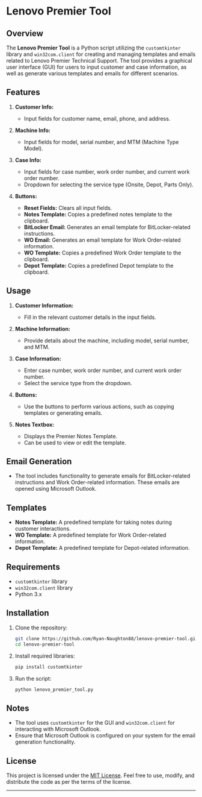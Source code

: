 # Lenovo Premier Tool

## Overview

The **Lenovo Premier Tool** is a Python script utilizing the `customtkinter` library and `win32com.client` for creating and managing templates and emails related to Lenovo Premier Technical Support. The tool provides a graphical user interface (GUI) for users to input customer and case information, as well as generate various templates and emails for different scenarios.

## Features

1. **Customer Info:**
   - Input fields for customer name, email, phone, and address.

2. **Machine Info:**
   - Input fields for model, serial number, and MTM (Machine Type Model).

3. **Case Info:**
   - Input fields for case number, work order number, and current work order number.
   - Dropdown for selecting the service type (Onsite, Depot, Parts Only).

4. **Buttons:**
   - **Reset Fields:** Clears all input fields.
   - **Notes Template:** Copies a predefined notes template to the clipboard.
   - **BitLocker Email:** Generates an email template for BitLocker-related instructions.
   - **WO Email:** Generates an email template for Work Order-related information.
   - **WO Template:** Copies a predefined Work Order template to the clipboard.
   - **Depot Template:** Copies a predefined Depot template to the clipboard.

## Usage

1. **Customer Information:**
   - Fill in the relevant customer details in the input fields.

2. **Machine Information:**
   - Provide details about the machine, including model, serial number, and MTM.

3. **Case Information:**
   - Enter case number, work order number, and current work order number.
   - Select the service type from the dropdown.

4. **Buttons:**
   - Use the buttons to perform various actions, such as copying templates or generating emails.

5. **Notes Textbox:**
   - Displays the Premier Notes Template.
   - Can be used to view or edit the template.

## Email Generation

- The tool includes functionality to generate emails for BitLocker-related instructions and Work Order-related information. These emails are opened using Microsoft Outlook.

## Templates

- **Notes Template:** A predefined template for taking notes during customer interactions.
- **WO Template:** A predefined template for Work Order-related information.
- **Depot Template:** A predefined template for Depot-related information.

## Requirements

- `customtkinter` library
- `win32com.client` library
- Python 3.x

## Installation

1. Clone the repository:
   ```bash
   git clone https://github.com/Ryan-Naughton88/lenovo-premier-tool.git
   cd lenovo-premier-tool
   ```

2. Install required libraries:
   ```bash
   pip install customtkinter
   ```

3. Run the script:
   ```bash
   python lenovo_premier_tool.py
   ```

## Notes

- The tool uses `customtkinter` for the GUI and `win32com.client` for interacting with Microsoft Outlook.
- Ensure that Microsoft Outlook is configured on your system for the email generation functionality.

## License

This project is licensed under the [MIT License](LICENSE). Feel free to use, modify, and distribute the code as per the terms of the license.

---
